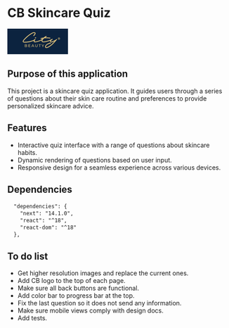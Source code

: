 # CB Skincare Quiz

![City Beauty Icon](/public/cb-quiz-frontend-imgs/0-cb-beuaty-icon.png)

## Purpose of this application

This project is a skincare quiz application. It guides users through a series of questions about their skin care routine and preferences to provide personalized skincare advice.

## Features

- Interactive quiz interface with a range of questions about skincare habits.
- Dynamic rendering of questions based on user input.
- Responsive design for a seamless experience across various devices.

## Dependencies
```
  "dependencies": {
    "next": "14.1.0",
    "react": "^18",
    "react-dom": "^18"
  },
```

## To do list
- Get higher resolution images and replace the current ones.
- Add CB logo to the top of each page.
- Make sure all back buttons are functional.
- Add color bar to progress bar at the top.
- Fix the last question so it does not send any information.
- Make sure mobile views comply with design docs.
- Add tests.